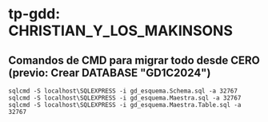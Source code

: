 # tp-gdd: CHRISTIAN_Y_LOS_MAKINSONS

## Comandos de CMD para migrar todo desde CERO (previo: Crear DATABASE "GD1C2024")

```
sqlcmd -S localhost\SQLEXPRESS -i gd_esquema.Schema.sql -a 32767
sqlcmd -S localhost\SQLEXPRESS -i gd_esquema.Maestra.sql -a 32767
sqlcmd -S localhost\SQLEXPRESS -i gd_esquema.Maestra.Table.sql -a 32767
```
